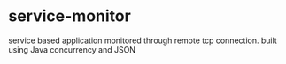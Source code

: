 service-monitor
===============

service based application monitored through remote tcp connection. built using Java concurrency and JSON  
